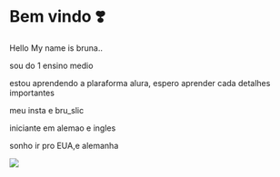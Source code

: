 # Bem vindo ❣️

Hello My name is bruna..

sou do 1 ensino medio

estou aprendendo a plaraforma alura, espero aprender cada detalhes importantes

meu insta e bru_slic

iniciante em alemao e ingles

sonho ir pro EUA,e alemanha

![](https://media.tenor.com/9wIQXnG-E-QAAAAM/cute-dancing.gif)





